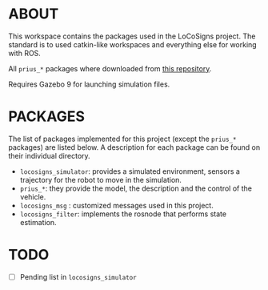 ABOUT
======================
This workspace contains the packages used in the LoCoSigns project. The standard is to used catkin-like workspaces and everything else for working with ROS.

All `prius_*` packages where downloaded from [this repository](https://github.com/osrf/car_demo).

Requires Gazebo 9 for launching simulation files.

PACKAGES
======================
The list of packages implemented for this project (except the `prius_*` packages) are listed below. A description for each package can be found on their individual directory.
* `locosigns_simulator`: provides a simulated environment, sensors a trajectory for the robot
to move in the simulation.
* `prius_*`: they provide the model, the description and the control of the vehicle.
* `locosigns_msg` : customized messages used in this project.
* `locosigns_filter`: implements the rosnode that performs state estimation.

TODO
======================
- [ ] Pending list in `locosigns_simulator`

